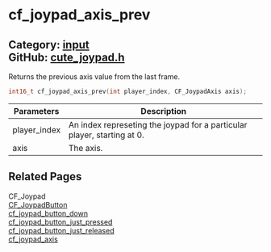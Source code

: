 [//]: # (This file is automatically generated by Cute Framework's docs parser.)
[//]: # (Do not edit this file by hand!)
[//]: # (See: https://github.com/RandyGaul/cute_framework/blob/master/samples/docs_parser.cpp)
[](../header.md ':include')

# cf_joypad_axis_prev

Category: [input](/api_reference?id=input)  
GitHub: [cute_joypad.h](https://github.com/RandyGaul/cute_framework/blob/master/include/cute_joypad.h)  
---

Returns the previous axis value from the last frame.

```cpp
int16_t cf_joypad_axis_prev(int player_index, CF_JoypadAxis axis);
```

Parameters | Description
--- | ---
player_index | An index represeting the joypad for a particular player, starting at 0.
axis | The axis.

## Related Pages

CF_Joypad  
[CF_JoypadButton](/input/cf_joypadbutton.md)  
[cf_joypad_button_down](/input/cf_joypad_button_down.md)  
[cf_joypad_button_just_pressed](/input/cf_joypad_button_just_pressed.md)  
[cf_joypad_button_just_released](/input/cf_joypad_button_just_released.md)  
[cf_joypad_axis](/input/cf_joypad_axis.md)  
